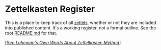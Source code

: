 # Zettelkasten Register

This is a place to keep track of all [zettels](/zet/), whether or not
they are included into published content. It's a working register, not
a formal outline. See the root [README.md](/README.md) for that.

[[*See Luhmann's Own Words About Zettelkasten Method*]](https://luhmann.surge.sh)
